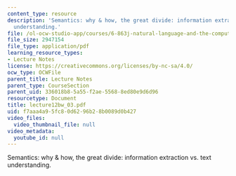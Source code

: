 ```yaml
---
content_type: resource
description: 'Semantics: why & how, the great divide: information extraction vs. text
  understanding.'
file: /ol-ocw-studio-app/courses/6-863j-natural-language-and-the-computer-representation-of-knowledge-spring-2003/f7aaa4a95fc80d6296b28b0089d0b427_lecture12bw_03.pdf
file_size: 2947154
file_type: application/pdf
learning_resource_types:
- Lecture Notes
license: https://creativecommons.org/licenses/by-nc-sa/4.0/
ocw_type: OCWFile
parent_title: Lecture Notes
parent_type: CourseSection
parent_uid: 336018b8-5a55-f2ae-5568-8ed80e9d6d96
resourcetype: Document
title: lecture12bw_03.pdf
uid: f7aaa4a9-5fc8-0d62-96b2-8b0089d0b427
video_files:
  video_thumbnail_file: null
video_metadata:
  youtube_id: null
---
```

Semantics: why & how, the great divide: information extraction vs. text understanding.